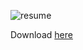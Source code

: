 ![resume](/assets/LiamResume2017.png)

Download [here](https://github.com/liamge/liamge.github.io/raw/master/assets/LiamResume2017.pdf)
